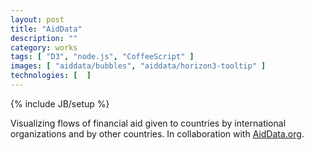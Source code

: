 ```yaml
---
layout: post
title: "AidData"
description: ""
category: works
tags: [ "D3", "node.js", "CoffeeScript" ]
images: [ "aiddata/bubbles", "aiddata/horizon3-tooltip" ]
technologies: [  ]
---
```

{% include JB/setup %}


Visualizing flows of financial aid given to countries by international organizations and by other countries. In collaboration with [AidData.org][aiddata].


[aiddata]: http://aiddata.org


